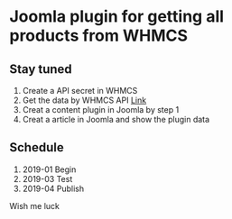 # Joomla plugin for getting all products from WHMCS

## Stay tuned

1. Create a API secret in WHMCS
1. Get the data by WHMCS API [Link](https://developers.whmcs.com/api-reference/getproducts/)
2. Creat a content plugin in Joomla by step 1
3. Creat a article in Joomla and show the plugin data

## Schedule

1. 2019-01 Begin
2. 2019-03 Test
3. 2019-04 Publish

Wish me luck

